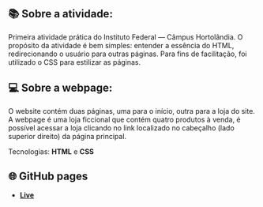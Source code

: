 ## 📚  Sobre a atividade:
Primeira atividade prática do Instituto Federal — Câmpus Hortolândia. O propósito da atividade é bem simples: entender a essência do HTML, redirecionando o usuário
para outras páginas. 
Para fins de facilitação, foi utilizado o CSS para estilizar as páginas.

## 💻  Sobre a webpage:
O website contém duas páginas, uma para o início, outra para a loja do site. A webpage é uma loja ficcional que contém quatro produtos à venda, é possível acessar a loja clicando no link localizado no cabeçalho (lado superior direito) da página principal.
 
Tecnologias: **HTML** e **CSS**

## 🌐  GitHub pages

 - __[Live](https://www.youtube.com/playlist?list=PLHz_AreHm4dmSj0MHol_aoNYCSGFqvfXV)__
